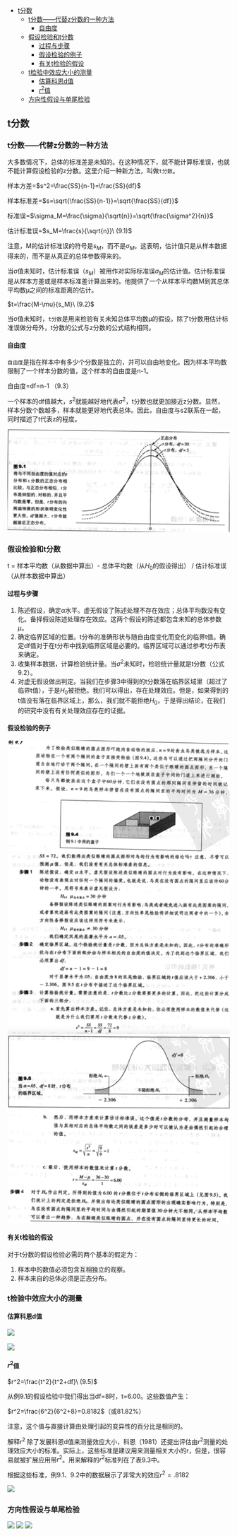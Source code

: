 - [t分数](#t%e5%88%86%e6%95%b0)
  - [t分数——代替z分数的一种方法](#t%e5%88%86%e6%95%b0%e4%bb%a3%e6%9b%bfz%e5%88%86%e6%95%b0%e7%9a%84%e4%b8%80%e7%a7%8d%e6%96%b9%e6%b3%95)
    - [自由度](#%e8%87%aa%e7%94%b1%e5%ba%a6)
  - [假设检验和t分数](#%e5%81%87%e8%ae%be%e6%a3%80%e9%aa%8c%e5%92%8ct%e5%88%86%e6%95%b0)
    - [过程与步骤](#%e8%bf%87%e7%a8%8b%e4%b8%8e%e6%ad%a5%e9%aa%a4)
    - [假设检验的例子](#%e5%81%87%e8%ae%be%e6%a3%80%e9%aa%8c%e7%9a%84%e4%be%8b%e5%ad%90)
    - [有关t检验的假设](#%e6%9c%89%e5%85%b3t%e6%a3%80%e9%aa%8c%e7%9a%84%e5%81%87%e8%ae%be)
  - [t检验中效应大小的测量](#t%e6%a3%80%e9%aa%8c%e4%b8%ad%e6%95%88%e5%ba%94%e5%a4%a7%e5%b0%8f%e7%9a%84%e6%b5%8b%e9%87%8f)
    - [估算科恩d值](#%e4%bc%b0%e7%ae%97%e7%a7%91%e6%81%a9d%e5%80%bc)
    - [$r^2$值](#r2%e5%80%bc)
  - [方向性假设与单尾检验](#%e6%96%b9%e5%90%91%e6%80%a7%e5%81%87%e8%ae%be%e4%b8%8e%e5%8d%95%e5%b0%be%e6%a3%80%e9%aa%8c)

## t分数
### t分数——代替z分数的一种方法
大多数情况下，总体的标准差是未知的。在这种情况下，就不能计算标准误，也就不能计算假设检验的z分数。这里介绍一种新方法，叫做`t分数`。

样本方差=$s^2=\frac{SS}{n-1}=\frac{SS}{df}$

样本标准差=$s=\sqrt{\frac{SS}{n-1}}=\sqrt{\frac{SS}{df}}$

标准误=$\sigma_M=\frac{\sigma}{\sqrt{n}}=\sqrt{\frac{\sigma^2}{n}}$

估计标准误=$s_M=\frac{s}{\sqrt{n}}\ (9.1)$

注意，M的估计标准误的符号是$s_M$，而不是$\sigma_M$。这表明，估计值只是从样本数据得来的，而不是从真正的总体参数得来的。

当σ值未知时，估计标准误（$s_M$）被用作对实际标准误$\sigma_M$的估计值。估计标准误是从样本方差或是样本标准差计算出来的。他提供了一个从样本平均数M到其总体平均数μ之间的标准距离的估计。

$t=\frac{M-\mu}{s_M}\ (9.2)$

当σ值未知时，`t分数`是用来检验有关未知总体平均数μ的假设。除了t分数用估计标准误做分母外，t分数的公式与z分数的公式结构相同。

#### 自由度
`自由度`是指在样本中有多少个分数是独立的，并可以自由地变化。因为样本平均数限制了一个样本分数的值，这个样本的自由度是n-1。

自由度=df=n-1 （9.3）

一个样本的df值越大，$s^2$就能越好地代表$\sigma^2$，t分数也就更加接近z分数。显然，样本分数个数越多，样本就能更好地代表总体。因此，自由度与s2联系在一起，同时描述了t代表z的程度。

![](t-score1.png)

### 假设检验和t分数
t = 样本平均数（从数据中算出）- 总体平均数（从$H_0$的假设得出） / 估计标准误（从样本数据中算出）

#### 过程与步骤
1. 陈述假设，确定$\alpha$水平。虚无假设了陈述处理不存在效应；总体平均数没有变化。备择假设陈述处理存在效应。这两个假设的陈述都包含未知的总体参数$\mu$。
2. 确定临界区域的位置。t分布的准确形状与随自由度变化而变化的临界t值。确定df值对于在t分布中找到临界区域是必要的。临界区域可以通过参考t分布表来确定。
3. 收集样本数据，计算检验统计量。当$\sigma^2$未知时，检验统计量就是t分数（公式9.2）。
4. 对虚无假设做出判定。当我们在步骤3中得到的t分数落在临界区域里（超过了临界t值），于是$H_0$被拒绝。我们可以得出，存在处理效应。但是，如果得到的t值没有落在临界区域上，那么，我们就不能拒绝$H_0$，于是得出结论，在我们的研究中没有有关处理效应存在的证据。

#### 假设检验的例子
![](t-score2.png)
![](t-score3.png)
![](t-score4.png)
![](t-score5.png)

#### 有关t检验的假设
对于t分数的假设检验必需的两个基本的假定为：
1. 样本中的数值必须包含互相独立的观察。
2. 样本来自的总体必须是正态分布。

### t检验中效应大小的测量
#### 估算科恩d值
![](http://ou8qjsj0m.bkt.clouddn.com//17-10-25/49316241.jpg)

![](http://ou8qjsj0m.bkt.clouddn.com//17-10-25/49475319.jpg)

#### $r^2$值
$r^2=\frac{t^2}{t^2+df}\ (9.5)$

从例9.1的假设检验中我们得出当df=8时，t=6.00。这些数值产生：

$r^2=\frac{6^2}{6^2+8}=0.8182$（或81.82%）

注意，这个值与直接计算由处理引起的变异性的百分比是相同的。

解释$r^2$ 除了发展科恩d值来测量效应大小，科恩（1981）还提出评估由$r^2$测量的处理效应大小的标准。实际上，这些标准是建议用来测量相关大小的r，但是，很容易就被扩展应用带$r^2$。用来解释的$r^2$标准列在了表9.3中。

根据这些标准，例9.1、9.2中的数据展示了非常大的效应$r^2=.8182$

![](http://ou8qjsj0m.bkt.clouddn.com//17-10-25/83215826.jpg)

### 方向性假设与单尾检验
![](http://ou8qjsj0m.bkt.clouddn.com//17-10-25/23716400.jpg)
![](http://ou8qjsj0m.bkt.clouddn.com//17-10-25/96435934.jpg)
![](http://ou8qjsj0m.bkt.clouddn.com//17-10-25/48223409.jpg)
